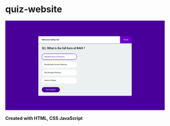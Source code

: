 # quiz-website

![ScreenShot](https://raw.githubusercontent.com/adityasid/quiz-website/master/dist/img/Quiz-website-using-javascript-html-css.png)


**Created with HTML, CSS JavaScript**

